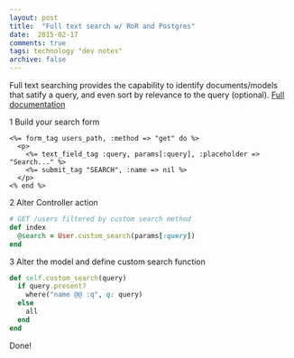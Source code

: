 ```yaml
---
layout: post
title:  "Full text search w/ RoR and Postgres"
date:  2015-02-17
comments: true
tags: technology "dev notes"
archive: false
---
```

Full text searching provides the capability to identify documents/models that satify a query, and even sort by relevance to the query (optional). [Full documentation](http://www.postgresql.org/docs/9.1/static/textsearch-intro.html)

1 Build your search form

```erb
<%= form_tag users_path, :method => "get" do %>
  <p>
    <%= text_field_tag :query, params[:query], :placeholder => "Search..." %>
    <%= submit_tag "SEARCH", :name => nil %>
  </p>
<% end %>
```

2 Alter Controller action

```ruby
# GET /users filtered by custom search method
def index
  @search = User.custom_search(params[:query])
end
```

3 Alter the model and define custom search function

```ruby
def self.custom_search(query)
  if query.present?
    where("name @@ :q", q: query)
  else
    all
  end
end
```

Done!